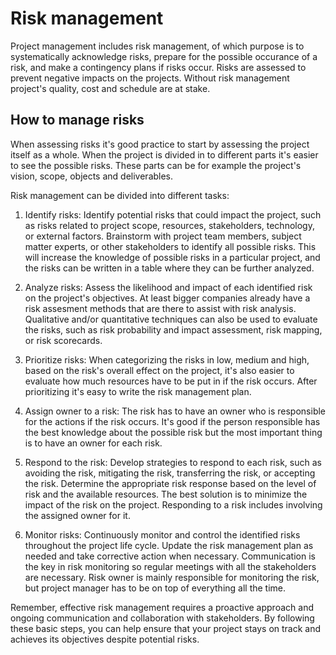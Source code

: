 # Risk management

Project management includes risk management, of which purpose is to systematically 
acknowledge risks, prepare for the possible occurance of a risk, and make a contingency 
plans if risks occur. Risks are assessed to prevent negative impacts on the projects.
Without risk management project's quality, cost and schedule are at stake. 

## How to manage risks

When assessing risks it's good practice to start by assessing the project itself as 
a whole. When the project is divided in to different parts it's easier to see the 
possible risks. These parts can be for example the project's vision, scope, objects 
and deliverables.

Risk management can be divided into different tasks:

1. Identify risks: Identify potential risks that could impact the project, such 
as risks related to project scope, resources, stakeholders, technology, or external 
factors. Brainstorm with project team members, subject matter experts, or other 
stakeholders to identify all possible risks. This will increase the knowledge of 
possible risks in a particular project, and the risks can be written in a table where 
they can be further analyzed. 

2. Analyze risks: Assess the likelihood and impact of each identified risk on the 
project's objectives. At least bigger companies already have a risk assesment 
methods that are there to assist with risk analysis. Qualitative and/or quantitative 
techniques can also be used to evaluate the risks, such as risk probability and impact 
assessment, risk mapping, or risk scorecards.

3. Prioritize risks: When categorizing the risks in low, medium and high, based on the 
risk's overall effect on the project, it's also easier to evaluate how much resources 
have to be put in if the risk occurs. After prioritizing it's easy to write the risk 
management plan. 

4. Assign owner to a risk: The risk has to have an owner who is responsible for the 
actions if the risk occurs. It's good if the person responsible has the best knowledge 
about the possible risk but the most important thing is to have an owner for each risk.

5. Respond to the risk: Develop strategies to respond to each risk, such as avoiding 
the risk, mitigating the risk, transferring the risk, or accepting the risk. Determine 
the appropriate risk response based on the level of risk and the available resources. 
The best solution is to minimize the impact of the risk on the project. Responding to 
a risk includes involving the assigned owner for it.

6. Monitor risks: Continuously monitor and control the identified risks throughout the project life cycle. Update the risk management plan as needed and take corrective action when necessary. Communication is the key in risk monitoring so regular meetings with all the stakeholders are necessary.
Risk owner is mainly responsible for monitoring the risk, but project manager has to be on top of everything all the time. 

Remember, effective risk management requires a proactive approach and ongoing communication and collaboration with stakeholders. By following these basic steps, you can help ensure that your project stays on track and achieves its objectives despite potential risks.
 